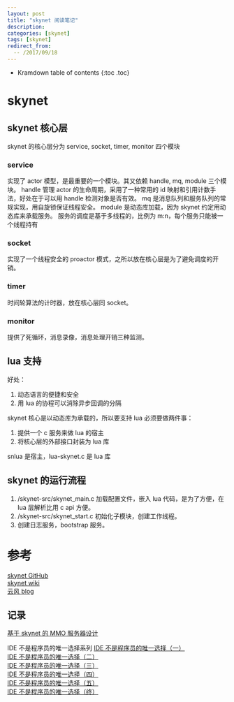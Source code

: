 ```yaml
---
layout: post
title: "skynet 阅读笔记"
description:
categories: [skynet]
tags: [skynet]
redirect_from:
  -- /2017/09/18
---
```


* Kramdown table of contents
{:toc .toc}

# skynet

## skynet 核心层

skynet 的核心层分为 service, socket, timer, monitor 四个模块

### service

实现了 actor 模型，是最重要的一个模块。其又依赖 handle, mq, module 三个模块。
handle 管理 actor 的生命周期，采用了一种常用的 id 映射和引用计数手法，好处在于可以用 handle 检测对象是否有效。
mq 是消息队列和服务队列的常规实现，用自旋锁保证线程安全。
module 是动态库加载，因为 skynet 约定用动态库来承载服务。
服务的调度是基于多线程的，比例为 m:n，每个服务只能被一个线程持有

### socket

实现了一个线程安全的 proactor 模式，之所以放在核心层是为了避免调度的开销。

### timer

时间轮算法的计时器，放在核心层同 socket。

### monitor

提供了死循环，消息录像，消息处理开销三种监测。

## lua 支持

好处：

1. 动态语言的便捷和安全
2. 用 lua 的协程可以消除异步回调的分隔

skynet 核心是以动态库为承载的，所以要支持 lua 必须要做两件事：

1. 提供一个 c 服务来做 lua 的宿主
2. 将核心层的外部接口封装为 lua 库

snlua 是宿主，lua-skynet.c 是 lua 库

## skynet 的运行流程

1. /skynet-src/skynet_main.c
  加载配置文件，嵌入 lua 代码，是为了方便，在 lua 层解析比用 c api 方便。
2. /skynet-src/skynet_start.c
   初始化子模块，创建工作线程。
3. 创建日志服务，bootstrap 服务。

# 参考

[skynet GitHub](https://github.com/cloudwu/skynet)  
[skynet wiki](https://github.com/cloudwu/skynet/wiki)  
[云风 blog](https://blog.codingnow.com/)

## 记录

[基于 skynet 的 MMO 服务器设计](https://blog.codingnow.com/2015/04/skynet_mmo.html)

IDE 不是程序员的唯一选择系列
[IDE 不是程序员的唯一选择（一）](https://blog.codingnow.com/2008/09/replacement_of_ide_1.html)  
[IDE 不是程序员的唯一选择（二）](https://blog.codingnow.com/2008/09/replacement_of_ide_2.html)  
[IDE 不是程序员的唯一选择（三）](https://blog.codingnow.com/2008/09/replacement_of_ide_3.html)  
[IDE 不是程序员的唯一选择（四）](https://blog.codingnow.com/2008/09/replacement_of_ide_4.html)  
[IDE 不是程序员的唯一选择（五）](https://blog.codingnow.com/2008/10/replacement_of_ide_5.html)  
[IDE 不是程序员的唯一选择（终）](https://blog.codingnow.com/2008/10/replacement_of_ide_6.html)
